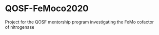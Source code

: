 # QOSF-FeMoco2020
Project for the QOSF mentorship program investigating the FeMo cofactor of nitrogenase
